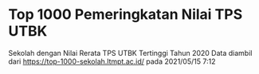 # Top 1000 Pemeringkatan Nilai TPS UTBK
Sekolah dengan Nilai Rerata TPS UTBK Tertinggi Tahun 2020
Data diambil dari https://top-1000-sekolah.ltmpt.ac.id/ pada 2021/05/15 7:12
